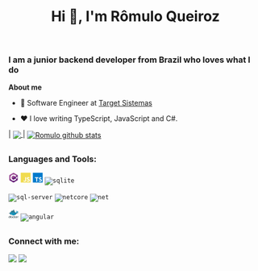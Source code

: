 <h1 align="center">Hi 👋, I'm Rômulo Queiroz</h1>

<br />

<h3>I am a junior backend developer from Brazil who loves what I do</h3>

**About me**

- 💼 Software Engineer at <a href="https://targetsistemas.com.br/">Target Sistemas</a>
  
- ❤️ I love writing TypeScript, JavaScript and C#.

| <a href="https://github.com/romulo-queiroz">
 <img align="center" src="https://github-readme-stats.vercel.app/api/top-langs/?username=romulo-queiroz&hide=java,html,scss,css&show_icons=true&include_all_commits=true&locale=en&layout=compact&theme=tokyonight&hide_border=true" /> </a> | <a href="http://github.com/romulo-queiroz"><img align="center" src="https://github-readme-stats.vercel.app/api?username=romulo-queiroz&show_icons=true&locale=en&theme=tokyonight&hide_border=true" alt="Romulo github stats" /></a>


##
<div style="display: inline_block">
  <h3 align="left">Languages and Tools:</h3>


  <code><img alt="csharp" height="20" src="https://raw.githubusercontent.com/devicons/devicon/master/icons/csharp/csharp-original.svg" /></code>
  <code><img alt="javascript" height="20" src="https://raw.githubusercontent.com/devicons/devicon/master/icons/javascript/javascript-plain.svg" /></code>
  <code><img alt="typescript" height="20" src="https://raw.githubusercontent.com/devicons/devicon/master/icons/typescript/typescript-plain.svg" /></code>
  <code><img alt="sqlite" height="20" src="https://www.vectorlogo.zone/logos/sqlite/sqlite-icon.svg" /></code>
  
  <code><img alt="sql-server" height="20" src="https://cdn.jsdelivr.net/gh/devicons/devicon/icons/microsoftsqlserver/microsoftsqlserver-plain-wordmark.svg" /></code>
  <code><img alt="netcore" height="20" src="https://cdn.jsdelivr.net/gh/devicons/devicon/icons/dotnetcore/dotnetcore-original.svg" /></code>
  <code><img alt="net" height="20" src="https://cdn.jsdelivr.net/gh/devicons/devicon/icons/dot-net/dot-net-plain-wordmark.svg" /></code>
  

  <code><img alt="docker" height="20" src="https://raw.githubusercontent.com/devicons/devicon/master/icons/docker/docker-original-wordmark.svg" /></code>
  <code><img alt="angular" height="20" src="https://cdn.jsdelivr.net/gh/devicons/devicon/icons/angularjs/angularjs-original.svg" /></code>
          
          

</div>

##

<div>
  <h3 align="left">Connect with me:</h3>
  <p align="left">
    <a href="rfcontatosvia@gmail.com"><img src="https://img.shields.io/badge/-Gmail-%23333?style=for-the-badge&logo=gmail&logoColor=white" target="_blank" /></a>
    <a href="https://www.linkedin.com/in/r%C3%B4muloqueiroz/" target="_blank"><img src="https://img.shields.io/badge/-LinkedIn-%230077B5?style=for-the-badge&logo=linkedin&logoColor=white" target="_blank" /></a>
  </p>
</div>

